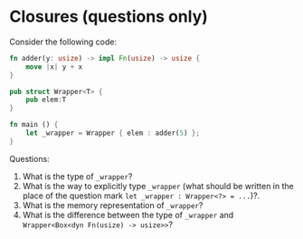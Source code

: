 # Closures (questions only)

Consider the following code:

```rust
fn adder(y: usize) -> impl Fn(usize) -> usize {
    move |x| y + x
}

pub struct Wrapper<T> {
    pub elem:T
}

fn main () {
    let _wrapper = Wrapper { elem : adder(5) };
}
```

Questions:

1. What is the type of `_wrapper`?
2. What is the way to explicitly type `_wrapper` (what should be written in the place of the
   question mark `let _wrapper : Wrapper<?> = ...`)?.
3. What is the memory representation of `_wrapper`?
4. What is the difference between the type of `_wrapper` and `Wrapper<Box<dyn Fn(usize) -> usize>>`?
